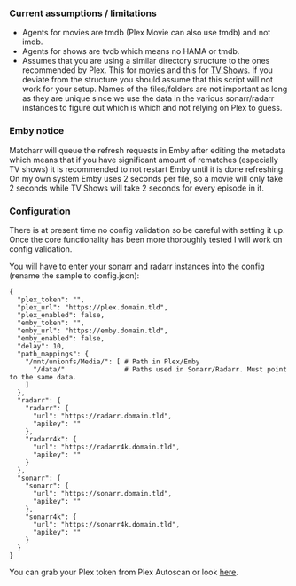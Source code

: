 ### Current assumptions / limitations
* Agents for movies are tmdb (Plex Movie can also use tmdb) and not imdb.
* Agents for shows are tvdb which means no HAMA or tmdb.
* Assumes that you are using a similar directory structure to the ones recommended by Plex. 
This for [movies](https://support.plex.tv/articles/naming-and-organizing-your-movie-media-files/) 
and this for [TV Shows](https://support.plex.tv/articles/naming-and-organizing-your-tv-show-files/). 
If you deviate from the structure you should assume that this script will not work for your setup. 
Names of the files/folders are not important as long as they are unique since we use the data in 
the various sonarr/radarr instances to figure out which is which and not relying on Plex to guess.

### Emby notice
Matcharr will queue the refresh requests in Emby after editing the metadata which means that if 
you have significant amount of rematches (especially TV shows) it is recommended to not 
restart Emby until it is done refreshing. On my own system Emby uses 2 seconds per file, so a movie 
will only take 2 seconds while TV Shows will take 2 seconds for every episode in it.

### Configuration
There is at present time no config validation so be careful with setting it up. 
Once the core functionality has been more thoroughly tested I will work on config validation.

You will have to enter your sonarr and radarr instances into the config 
(rename the sample to config.json):

```
{
  "plex_token": "",
  "plex_url": "https://plex.domain.tld",
  "plex_enabled": false,
  "emby_token": "",
  "emby_url": "https://emby.domain.tld",
  "emby_enabled": false,
  "delay": 10,
  "path_mappings": {
    "/mnt/unionfs/Media/": [ # Path in Plex/Emby
      "/data/"               # Paths used in Sonarr/Radarr. Must point to the same data.
    ]
  },
  "radarr": {
    "radarr": {
      "url": "https://radarr.domain.tld",
      "apikey": ""
    },
    "radarr4k": {
      "url": "https://radarr4k.domain.tld",
      "apikey": ""
    }
  },
  "sonarr": {
    "sonarr": {
      "url": "https://sonarr.domain.tld",
      "apikey": ""
    },
    "sonarr4k": {
      "url": "https://sonarr4k.domain.tld",
      "apikey": ""
    }
  }
}
```
You can grab your Plex token from Plex Autoscan or look 
[here](https://support.plex.tv/articles/204059436-finding-an-authentication-token-x-plex-token/).